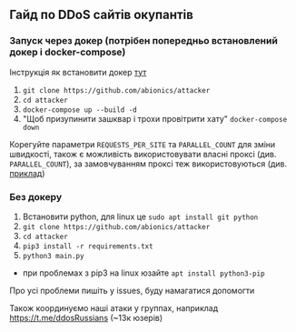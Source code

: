 ## Гайд по DDoS сайтів окупантів

### Запуск через докер (потрібен попередньо встановлений докер і docker-compose)
Інструкція як встановити докер [тут](/docs/docker_installation.md)
1) `git clone https://github.com/abionics/attacker`
2) `cd attacker`
3) `docker-compose up --build -d`
4) "Щоб призупинити зашквар і трохи провітрити хату" `docker-compose down`

Корегуйте параметри `REQUESTS_PER_SITE` та `PARALLEL_COUNT` для зміни швидкості,
також є можливість використовувати власні проксі (див. `PARALLEL_COUNT`),
за замовчуванням проксі теж використовуються (див. [приклад](http://46.4.63.238/api.php))

### Без докеру
1) Встановити python, для linux це `sudo apt install git python`
2) `git clone https://github.com/abionics/attacker`
3) `cd attacker`
4) `pip3 install -r requirements.txt`
5) `python3 main.py`
* при проблемах з pip3 на linux юзайте `apt install python3-pip`

Про усі проблеми пишіть у issues, буду намагатися допомогти

Також координуємо наші атаки у группах, наприклад https://t.me/ddosRussians (~13к юзерів)
